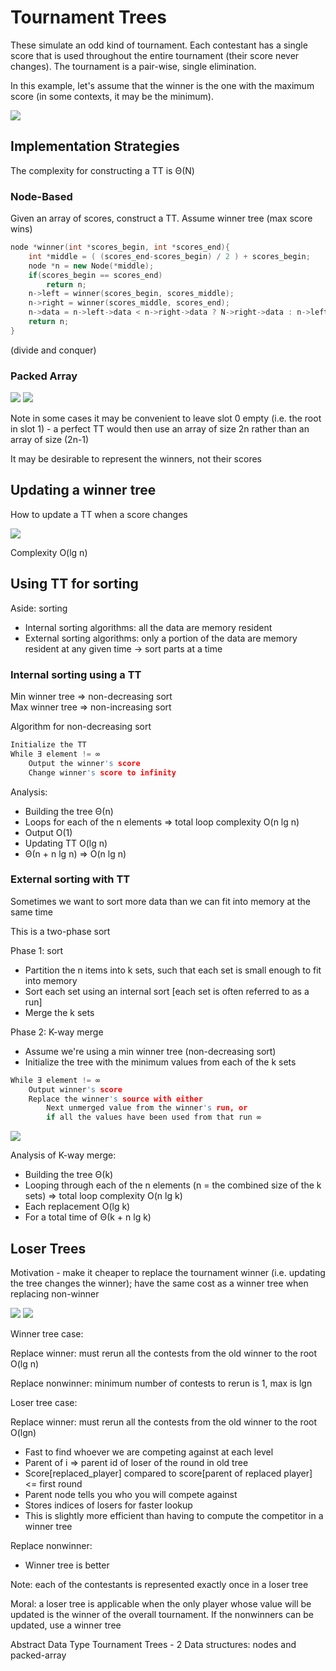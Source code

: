 # Tournament Trees

These simulate an odd kind of tournament. Each contestant has a single score that is used throughout the entire tournament (their score never changes). The tournament is a pair-wise, single elimination.

In this example, let's assume that the winner is the one with the maximum score (in some contexts, it may be the minimum).

![](../images/tournament_tree.svg)

## Implementation Strategies

The complexity for constructing a TT is Θ(N)

### Node-Based

Given an array of scores, construct a TT. Assume winner tree (max score wins)

```c++
node *winner(int *scores_begin, int *scores_end){
    int *middle = ( (scores_end-scores_begin) / 2 ) + scores_begin;
    node *n = new Node(*middle);
    if(scores_begin == scores_end)
        return n;
    n->left = winner(scores_begin, scores_middle);
    n->right = winner(scores_middle, scores_end);
    n->data = n->left->data < n->right->data ? N->right->data : n->left->data;
    return n;
}
```

(divide and conquer)

### Packed Array

![](../images/tournament_tree_packed_array.svg)
![](../images/tournament_tree_packed_array_2.svg)

Note in some cases it may be convenient to leave slot 0 empty (i.e. the root in slot 1) - a perfect TT would then use an array of size 2n rather than an array of size (2n-1)

It may be desirable to represent the winners, not their scores

## Updating a winner tree

How to update a TT when a score changes

![](../images/updating_winner_tree.svg)

Complexity O(lg n)

## Using TT for sorting

Aside: sorting

* Internal sorting algorithms: all the data are memory resident
* External sorting algorithms: only a portion of the data are memory resident at any given time -> sort parts at a time

### Internal sorting using a TT

Min winner tree => non-decreasing sort  
Max winner tree => non-increasing sort

Algorithm for non-decreasing sort

```c++
Initialize the TT
While ∃ element != ∞
    Output the winner's score
    Change winner's score to infinity
```

Analysis:

* Building the tree Θ(n)
* Loops for each of the n elements => total loop complexity O(n lg n)
* Output O(1)
* Updating TT O(lg n)
* Θ(n + n lg n) => O(n lg n)

### External sorting with TT

Sometimes we want to sort more data than we can fit into memory at the same time

This is a two-phase sort

Phase 1: sort

* Partition the n items into k sets, such that each set is small enough to fit into memory
* Sort each set using an internal sort [each set is often referred to as a run]
* Merge the k sets

Phase 2: K-way merge

* Assume we're using a min winner tree (non-decreasing sort)
* Initialize the tree with the minimum values from each of the k sets

```c++
While ∃ element != ∞
    Output winner's score
    Replace the winner's source with either
        Next unmerged value from the winner's run, or
        if all the values have been used from that run ∞
```

![](../images/k_way_merge.svg)

Analysis of K-way merge:

* Building the tree Θ(k)
* Looping through each of the n elements (n = the combined size of the k sets) => total loop complexity O(n lg k)
* Each replacement O(lg k)
* For a total time of Θ(k + n lg k)

## Loser Trees

Motivation - make it cheaper to replace the tournament winner (i.e. updating the tree changes the winner); have the same cost as a winner tree when replacing non-winner

![](../images/max_winner_tree_pointers.svg)
![](../images/max_loser_tree_pointers.svg)

Winner tree case:

Replace winner: must rerun all the contests from the old winner to the root O(lg n)

Replace nonwinner: minimum number of contests to rerun is 1, max is lgn

Loser tree case:

Replace winner: must rerun all the contests from the old winner to the root O(lgn)

* Fast to find whoever we are competing against at each level
* Parent of i => parent id of loser of the round in old tree
* Score[replaced_player] compared to score[parent of replaced player] <= first round
* Parent node tells you who you will compete against
* Stores indices of losers for faster lookup
* This is slightly more efficient than having to compute the competitor in a winner tree

Replace nonwinner:

* Winner tree is better

Note: each of the contestants is represented exactly once in a loser tree

Moral: a loser tree is applicable when the only player whose value will be updated is the winner of the overall tournament. If the nonwinners can be updated, use a winner tree

Abstract Data Type Tournament Trees - 2 Data structures: nodes and packed-array
